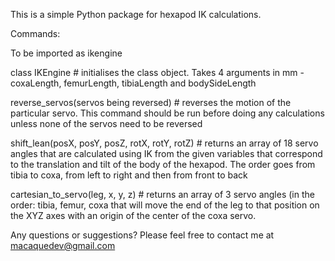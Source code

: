 This is a simple Python package for hexapod IK calculations.

Commands:

To be imported as ikengine

class IKEngine # initialises the class object. Takes 4 arguments in mm - coxaLength, femurLength, tibiaLength and bodySideLength

reverse_servos(servos being reversed) # reverses the motion of the particular servo. This command should be run before doing any calculations unless none of the servos need to be reversed

shift_lean(posX, posY, posZ, rotX, rotY, rotZ) # returns an array of 18 servo angles that are calculated using IK from the given variables that correspond to the translation and tilt of the body of the hexapod. The order goes from tibia to coxa, from left to right and then from front to back

cartesian_to_servo(leg, x, y, z) # returns an array of 3 servo angles (in the order: tibia, femur, coxa that will move the end of the leg to that position on the XYZ axes with an origin of the center of the coxa servo.


Any questions or suggestions? Please feel free to contact me at macaquedev@gmail.com
